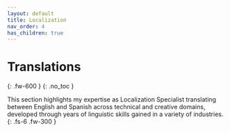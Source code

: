 ```yaml
---
layout: default
title: Localization
nav_order: 4
has_children: true
---
```


# Translations
{: .fw-600 }
{: .no_toc }

This section highlights my expertise as Localization Specialist translating between English and Spanish across technical and creative domains, developed through years of linguistic skills  gained in a variety of industries.
{: .fs-6 .fw-300 }
